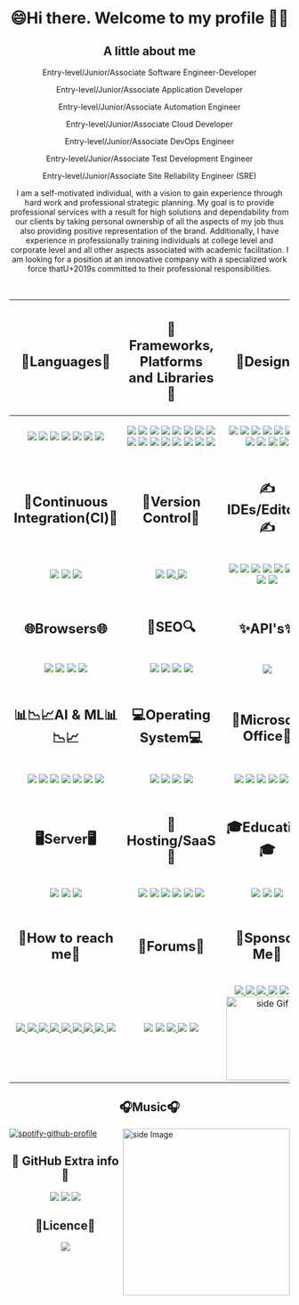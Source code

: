 <h1 align="center">
  😄Hi there. Welcome to my profile 🤗👋
</h1>

<h2 align="center">A little about me</h2>
<p align="center">Entry-level/Junior/Associate Software Engineer-Developer</p>
<p align="center">Entry-level/Junior/Associate Application Developer</p>
<p align="center">Entry-level/Junior/Associate Automation Engineer</p>
<p align="center">Entry-level/Junior/Associate Cloud Developer</p>
<p align="center">Entry-level/Junior/Associate DevOps Engineer</p>
<p align="center">Entry-level/Junior/Associate Test Development Engineer</p>
<p align="center">Entry-level/Junior/Associate Site Reliability Engineer (SRE)</p>

<p align="center">
  I am a self-motivated individual, with a vision to gain experience through hard work and professional
  strategic planning. My goal is to provide professional services with a result for high solutions and dependability
  from our clients by taking personal ownership of all the aspects of my job thus also providing positive representation
  of the brand. Additionally, I have experience in professionally training individuals at college level and corporate
  level and all other aspects associated with academic facilitation. I am looking for a position at an innovative
  company with a specialized work force thatU+2019s committed to their professional responsibilities.
</p>
<br>
<table>
  <thead>
    <tr>
      <th>
        <h2 align="center">🧠Languages🧠</h2>
      </th>
      <th>
        <h2 align="center">🥋Frameworks, Platforms and Libraries🥋</h2>
      </th>
      <th>
        <h2 align="center">🎨Design🎨</h2>
      </th>
    </tr>
  </thead>
  <tbody>
    <tr>
      <td>
        <p align="center">
          <img src="https://img.shields.io/badge/c%23-%23239120.svg?style=for-the-badge&logo=c-sharp&logoColor=white">
          <img src="https://img.shields.io/badge/css3-%231572B6.svg?style=for-the-badge&logo=css3&logoColor=white">
          <img src="https://img.shields.io/badge/dart-%230175C2.svg?style=for-the-badge&logo=dart&logoColor=white">
          <img src="https://img.shields.io/badge/html5-%23E34F26.svg?style=for-the-badge&logo=html5&logoColor=white">
          <img src="https://img.shields.io/badge/javascript-%23323330.svg?style=for-the-badge&logo=javascript&logoColor=%23F7DF1E">
          <img src="https://img.shields.io/badge/markdown-%23000000.svg?style=for-the-badge&logo=markdown&logoColor=white">
          <img src="https://img.shields.io/badge/python-3670A0?style=for-the-badge&logo=python&logoColor=ffdd54">
        </p>
      </td>
      <td>
        <p align="center">
          <img src="https://img.shields.io/badge/.NET-5C2D91?style=for-the-badge&logo=.net&logoColor=white">
          <img src="https://img.shields.io/badge/Anaconda-%2344A833.svg?style=for-the-badge&logo=anaconda&logoColor=white">
          <img src="https://img.shields.io/badge/bootstrap-%23563D7C.svg?style=for-the-badge&logo=bootstrap&logoColor=white">
          <img src="https://img.shields.io/badge/chart.js-F5788D.svg?style=for-the-badge&logo=chart.js&logoColor=white">
          <img src="https://img.shields.io/badge/django-%23092E20.svg?style=for-the-badge&logo=django&logoColor=white">
          <img src="https://img.shields.io/badge/DJANGO-REST-ff1709?style=for-the-badge&logo=django&logoColor=white&color=ff1709&labelColor=gray">
          <img src="https://img.shields.io/badge/flask-%23000.svg?style=for-the-badge&logo=flask&logoColor=white">
          <img src="https://img.shields.io/badge/Flutter-%2302569B.svg?style=for-the-badge&logo=Flutter&logoColor=white">
          <img src="https://img.shields.io/badge/jquery-%230769AD.svg?style=for-the-badge&logo=jquery&logoColor=white">
          <img src="https://img.shields.io/badge/less-2B4C80?style=for-the-badge&logo=less&logoColor=white">
          <img src="https://img.shields.io/badge/node.js-6DA55F?style=for-the-badge&logo=node.js&logoColor=white">
          <img src="https://img.shields.io/badge/react-%2320232a.svg?style=for-the-badge&logo=react&logoColor=%2361DAFB">
          <img src="https://img.shields.io/badge/SASS-hotpink.svg?style=for-the-badge&logo=SASS&logoColor=white">
          <img src="https://img.shields.io/badge/svelte-%23f1413d.svg?style=for-the-badge&logo=svelte&logoColor=white">
          <img src="https://img.shields.io/badge/tailwindcss-%2338B2AC.svg?style=for-the-badge&logo=tailwind-css&logoColor=white">
          <img src="https://img.shields.io/badge/webpack-%238DD6F9.svg?style=for-the-badge&logo=webpack&logoColor=black">
        </p>
      </td>
      <td>
        <p align="center">
          <img src="https://img.shields.io/badge/Adobe%20Acrobat%20Reader-EC1C24.svg?style=for-the-badge&logo=Adobe%20Acrobat%20Reader&logoColor=white">
          <img src="https://img.shields.io/badge/Adobe%20Dreamweaver-FF61F6.svg?style=for-the-badge&logo=Adobe%20Dreamweaver&logoColor=white">
          <img src="https://img.shields.io/badge/Adobe%20Fonts-000B1D.svg?style=for-the-badge&logo=Adobe%20Fonts&logoColor=white">
          <img src="https://img.shields.io/badge/adobeillustrator-%23FF9A00.svg?style=for-the-badge&logo=adobeillustrator&logoColor=white">
          <img src="https://img.shields.io/badge/adobephotoshop-%2331A8FF.svg?style=for-the-badge&logo=adobephotoshop&logoColor=white">
          <img src="https://img.shields.io/badge/Canva-%2300C4CC.svg?style=for-the-badge&logo=Canva&logoColor=white">
          <img src="https://img.shields.io/badge/figma-%23F24E1E.svg?style=for-the-badge&logo=figma&logoColor=white">
          <img src="https://img.shields.io/badge/Gimp-657D8B?style=for-the-badge&logo=gimp&logoColor=FFFFFF">
          <img src="https://img.shields.io/badge/Inkscape-e0e0e0?style=for-the-badge&logo=inkscape&logoColor=080A13">
          <img src="https://img.shields.io/badge/invision-FF3366?style=for-the-badge&logo=invision&logoColor=white">
          <img src="https://img.shields.io/badge/Sketch-FFB387?style=for-the-badge&logo=sketch&logoColor=blac">
        </p>
      </td>
    </tr>
    <tr>
      <td>
        <h2 align="center">🔂Continuous Integration(CI)🔂</h2>
      </td>
      <td>
        <h2 align="center">🧙Version Control🧙</h2>
      </td>
      <td>
        <h2 align="center">✍IDEs/Editors✍</h2>
      </td>
    </tr>
    <tr>
      <td>
        <p align="center">
          <img src="https://img.shields.io/badge/GitLabCI-%23181717.svg?style=for-the-badge&logo=gitlab&logoColor=white">
          <img src="https://img.shields.io/badge/githubactions-%232671E5.svg?style=for-the-badge&logo=githubactions&logoColor=white">
          <img src="https://img.shields.io/badge/travisci-%232B2F33.svg?style=for-the-badge&logo=travis&logoColor=white">
        </p>
      </td>
      <td>
        <p align="center">
          <img src="https://img.shields.io/badge/git-%23F05033.svg?style=for-the-badge&logo=git&logoColor=white">
          <a href="https://github.com/ImaniAN" target="_blank" rel="noopener noreferrer">
            <img src="https://img.shields.io/badge/github-%23121011.svg?style=for-the-badge&logo=github&logoColor=white">
          </a>
          <img src="https://img.shields.io/badge/gitlab-%23181717.svg?style=for-the-badge&logo=gitlab&logoColor=white">
        </p>
      </td>
      <td>
        <p align="center">
          <img src="https://img.shields.io/badge/Android%20Studio-3DDC84.svg?style=for-the-badge&logo=android-studio&logoColor=white">
          <img src="https://img.shields.io/badge/Atom-%2366595C.svg?style=for-the-badge&logo=atom&logoColor=white">
          <img src="https://img.shields.io/badge/CodePen-white?style=for-the-badge&logo=codepen&logoColor=black">
          <img src="https://img.shields.io/badge/jupyter-%23FA0F00.svg?style=for-the-badge&logo=jupyter&logoColor=white">
          <img src="https://img.shields.io/badge/pycharm-143?style=for-the-badge&logo=pycharm&logoColor=black&color=black&labelColor=green">
          <img src="https://img.shields.io/badge/sublime_text-%23575757.svg?style=for-the-badge&logo=sublime-text&logoColor=important">
          <img src="https://img.shields.io/badge/Visual%20Studio%20Code-0078d7.svg?style=for-the-badge&logo=visual-studio-code&logoColor=white">
          <img src="https://img.shields.io/badge/Visual%20Studio-5C2D91.svg?style=for-the-badge&logo=visual-studio&logoColor=white">
          <img src="https://img.shields.io/badge/WordPress-%23117AC9.svg?style=for-the-badge&logo=WordPress&logoColor=white">
        </p>
      </td>
    </tr>
    <tr>
      <td>
        <h2 align="center">🌐Browsers🌐</h2>
      </td>
      <td>
        <h2 align="center">🔎SEO🔍</h2>
      </td>
      <td>
        <h2 align="center">✨API's✨</h2>
      </td>
    </tr>
    <tr>
      <td>
        <p align="center">
          <img src="https://img.shields.io/badge/Firefox-FF7139?style=for-the-badge&logo=Firefox-Browser&logoColor=white">
          <img src="https://img.shields.io/badge/Google%20Chrome-4285F4?style=for-the-badge&logo=GoogleChrome&logoColor=white">
          <img src="https://img.shields.io/badge/Tor-7D4698?style=for-the-badge&logo=Tor-Browser&logoColor=white">
          <img src="https://img.shields.io/badge/Brave-FB542B?style=for-the-badge&logo=Brave&logoColor=white">
        </p>
      </td>
      <td>
        <p align="center">
          <img src="https://img.shields.io/badge/Yahoo!-6001D2?style=for-the-badge&logo=Yahoo!&logoColor=white">
          <img src="https://img.shields.io/badge/google-4285F4?style=for-the-badge&logo=google&logoColor=white">
          <img src="https://img.shields.io/badge/DuckDuckGo-DE5833?style=for-the-badge&logo=DuckDuckGo&logoColor=white">
          <img src="https://img.shields.io/badge/Microsoft%20Bing-258FFA?style=for-the-badge&logo=Microsoft%20Bing&logoColor=white">
          </p< /td>
      <td>
        <p align="center">
          <img src="https://img.shields.io/badge/Postman-FF6C37?style=for-the-badge&logo=postman&logoColor=white">
        </p>
      </td>
    </tr>
    <tr>
      <td>
        <h2 align="center">📊📉📈AI & ML📊📉📈</h2>
      </td>
      <td>
        <h2 align="center">💻Operating System💻</h2>
      </td>
      <td>
        <h2 align="center">🏢Microsoft Office🏢</h2>
      </td>
    </tr>
    <tr>
      <td>
        <p align="center">
          <img src="https://img.shields.io/badge/Keras-%23D00000.svg?style=for-the-badge&logo=Keras&logoColor=white">
          <img src="https://img.shields.io/badge/numpy-%23013243.svg?style=for-the-badge&logo=numpy&logoColor=white">
          <img src="https://img.shields.io/badge/pandas-%23150458.svg?style=for-the-badge&logo=pandas&logoColor=white">
          <img src="https://img.shields.io/badge/PyTorch-%23EE4C2C.svg?style=for-the-badge&logo=PyTorch&logoColor=white">
          <img src="https://img.shields.io/badge/scikit--learn-%23F7931E.svg?style=for-the-badge&logo=scikit-learn&logoColor=white">
          <img src="https://img.shields.io/badge/SciPy-%230C55A5.svg?style=for-the-badge&logo=scipy&logoColor=%white">
          <img src="https://img.shields.io/badge/TensorFlow-%23FF6F00.svg?style=for-the-badge&logo=TensorFlow&logoColor=white">
        </p>
      </td>
      <td>
        <p align="center">
          <img src="https://img.shields.io/badge/Android-3DDC84?style=for-the-badge&logo=android&logoColor=white">
          <img src="https://img.shields.io/badge/chrome%20os-3d89fc?style=for-the-badge&logo=google%20chrome&logoColor=white">
          <img src="https://img.shields.io/badge/Ubuntu-E95420?style=for-the-badge&logo=ubuntu&logoColor=white">
          <img src="https://img.shields.io/badge/Windows-0078D6?style=for-the-badge&logo=windows&logoColor=white">
        </p>
      </td>
      <td>
        <p align="center">
          <img src="https://img.shields.io/badge/Microsoft-0078D4?style=for-the-badge&logo=microsoft&logoColor=white">
          <img src="https://img.shields.io/badge/Microsoft_Access-A4373A?style=for-the-badge&logo=microsoft-access&logoColor=white">
          <img src="https://img.shields.io/badge/Microsoft_Excel-217346?style=for-the-badge&logo=microsoft-excel&logoColor=white">
          <img src="https://img.shields.io/badge/Microsoft_Office-D83B01?style=for-the-badge&logo=microsoft-office&logoColor=white">
          <img src="https://img.shields.io/badge/Microsoft_PowerPoint-B7472A?style=for-the-badge&logo=microsoft-powerpoint&logoColor=white">
          <img src="https://img.shields.io/badge/Microsoft_Word-2B579A?style=for-the-badge&logo=microsoft-word&logoColor=white">
        </p>
      </td>
    </tr>
    <tr>
      <td>
        <h2 align="center">🖥️Server🖥️</h2>
      </td>
      <td>
        <h2 align="center">🌌Hosting/SaaS🌌</h2>
      </td>
      <td>
        <h2 align="center">🎓Education🎓</h2>
      </td>
    </tr>
    <tr>
      <td>
        <p align="center">
          <img src="https://img.shields.io/badge/apache-%23D42029.svg?style=for-the-badge&logo=apache&logoColor=white">
          <img src="https://img.shields.io/badge/jenkins-%232C5263.svg?style=for-the-badge&logo=jenkins&logoColor=white">
          <img src="https://img.shields.io/badge/nginx-%23009639.svg?style=for-the-badge&logo=nginx&logoColor=white">
        </p>
      </td>
      <td>
        <p align="center">
          <img src="https://img.shields.io/badge/azure-%230072C6.svg?style=for-the-badge&logo=azure-devops&logoColor=white">
          <img src="https://img.shields.io/badge/firebase-%23039BE5.svg?style=for-the-badge&logo=firebase">
          <img src="https://img.shields.io/badge/GoogleCloud-%234285F4.svg?style=for-the-badge&logo=google-cloud&logoColor=white">
          <img src="https://img.shields.io/badge/heroku-%23430098.svg?style=for-the-badge&logo=heroku&logoColor=white">
          <img src="https://img.shields.io/badge/netlify-%23000000.svg?style=for-the-badge&logo=netlify&logoColor=#00C7B7">
          <img src="https://img.shields.io/badge/vercel-%23000000.svg?style=for-the-badge&logo=vercel&logoColor=white">
        </p>
      </td>
      <td>
        <p align="center">
          <img src="https://img.shields.io/badge/Microsoft_Learn-258ffa?style=for-the-badge&logo=microsoft&logoColor=white">
          <img src="https://img.shields.io/badge/MDN_Web_Docs-black?style=for-the-badge&logo=mdnwebdocs&logoColor=white">
          <img src="https://img.shields.io/badge/GeeksforGeeks-gray?style=for-the-badge&logo=geeksforgeeks&logoColor=35914c">
        </p>
      </td>
    </tr>
    </tr>
    <tr>
      <td>
        <h2 align="center">📲How to reach me📲</h2>
      </td>
      <td>
        <h2 align="center">📝Forums📝</h2>
      </td>
      <td>
        <h2 align="center">🙏Sponsor Me🙏</h2>
      </td>
    </tr>
    <tr>
      <td>
        <p align="center">
          <a href="mailto:imanix8@gmail.com">
            <img src="https://img.shields.io/badge/Gmail-D14836?style=for-the-badge&logo=gmail&logoColor=white">
          </a>
          <a href="https://www.instagram.com/the_real_king_imani/" target="_blank" rel="noopener noreferrer">
            <img src="https://img.shields.io/badge/Instagram-%23E4405F.svg?style=for-the-badge&logo=Instagram&logoColor=white">
          </a>
          <a href="https://www.linkedin.com/in/imani-niyigena-04ab47136/" target="_blank" rel="noopener noreferrer">
            <img src="https://img.shields.io/badge/linkedin-%230077B5.svg?style=for-the-badge&logo=linkedin&logoColor=white">
          </a>
          <a href="mailto:imani.niyigena@outlook.com">
            <img src="https://img.shields.io/badge/Microsoft_Outlook-0078D4?style=for-the-badge&logo=microsoft-outlook&logoColor=white">
          </a>
          <a href="https://za.pinterest.com/imanix8/" target="_blank" rel="noopener noreferrer">
            <img src="https://img.shields.io/badge/Pinterest-%23E60023.svg?style=for-the-badge&logo=Pinterest&logoColor=white">
          </a>
          <a href="https://www.reddit.com/user/The_Real_King_Some1" target="_blank" rel="noopener noreferrer">
            <img src="https://img.shields.io/badge/Reddit-FF4500?style=for-the-badge&logo=reddit&logoColor=white">
          </a>
          <a href="https://tttttt.me/King0ian" target="_blank" rel="noopener noreferrer">
            <img src="https://img.shields.io/badge/Telegram-2CA5E0?style=for-the-badge&logo=telegram&logoColor=white">
          </a>
          <a href="https://www.https://twitter.com/king_niyigena/" target="_blank" rel="noopener noreferrer">
            <img src="https://img.shields.io/badge/Twitter-%231DA1F2.svg?style=for-the-badge&logo=Twitter&logoColor=white">
          </a>
          <a href="https://wa.me/+27817360534">
            <img src="https://img.shields.io/badge/WhatsApp-25D366?style=for-the-badge&logo=whatsapp&logoColor=white">
          </a>
        </p>
      </td>
      <td>
        <p align="center">
          <img src="https://img.shields.io/badge/Codepen-000000?style=for-the-badge&logo=codepen&logoColor=white">
          <img src="https://img.shields.io/badge/Quora-%23B92B27.svg?style=for-the-badge&logo=Quora&logoColor=white">
          <a href="https://www.reddit.com/user/The_Real_King_Some1" target="_blank" rel="noopener noreferrer">
            <img src="https://img.shields.io/badge/Reddit-FF4500?style=for-the-badge&logo=reddit&logoColor=white">
          </a>
          <img src="https://img.shields.io/badge/StackExchange-%23ffffff.svg?style=for-the-badge&logo=StackExchange&logoColor=white">
          <img src="https://img.shields.io/badge/-Stackoverflow-FE7A16?style=for-the-badge&logo=stack-overflow&logoColor=white">
      </td>
      <td>
        <p align="center">
        <a href="https://www.buymeacoffee.com/KingIAN" target="_blank" rel="noopener noreferrer">
          <img src="https://img.shields.io/badge/Buy%20Me%20a%20Coffee-ffdd00?style=for-the-badge&logo=buy-me-a-coffee&logoColor=black">
        </a>
        <a href="https://www.paypal.me/ImaniNiyigena" target="_blank" rel="noopener noreferrer">
          <img src="https://img.shields.io/badge/PayPal-00457C?style=for-the-badge&logo=paypal&logoColor=white">
        </a>
        <! –– <a href="" target="_blank"></a>
        <a href="https://BitCoinAddress:32oV3xvDhhZHUw9BnVYGNxefWFGhcpGcef" target="_blank">
          <a href="https://bitcoin.32oV3xvDhhZHUw9BnVYGNxefWFGhcpGcef"> 
          <img src="https://img.shields.io/badge/Bitcoin-000?style=for-the-badge&logo=bitcoin&logoColor=white">
        </a>
          <img src="https://img.shields.io/badge/Ethereum-3C3C3D?style=for-the-badge&logo=Ethereum&logoColor=white">
          <img src="https://img.shields.io/badge/Litecoin-A6A9AA?style=for-the-badge&logo=Litecoin&logoColor=white">
          <img src="https://img.shields.io/badge/Xrp-black?style=for-the-badge&logo=xrp&logoColor=white">
        <a href="https://github.com/ImaniAN"> 
          <img src="https://media3.giphy.com/media/ZEB6yFbLnhyQf7g3hn/giphy.gif" alt="side Gif" align="right" width="150" height="auto"/> 
        </a>
        </p>
      </td>
    </tr>
  </tbody>
</table>

<h2 align="center">🎧Music🎧</h2>
<img src="https://github.com/sciencepal/sciencepal/blob/master/assets/life_balance.gif" alt="side Image" align="right" width="300" height="Auto" />

[![spotify-github-profile](https://spotify-github-profile.vercel.app/api/view?uid=3le8v925s45h586cyv9dfpdlt&cover_image=true&theme=default&bar_color_cover=true)](https://open.spotify.com/user/3le8v925s45h586cyv9dfpdlt)

<h2 align="center">🤝 GitHub Extra info🤝</h2>
<p align="center">
  <img src="https://shields-io-visitor-counter.herokuapp.com/badge?page=ImaniAN.ImaniAN&style=flat-square">
  <img src="https://badges.pufler.dev/years/ImaniAN?style=flat-square&label=Years%20on%20GitHub">
  <img src="https://badges.pufler.dev/updated/ImaniAN/ImaniAn?style=flat-square&label=Last%20Updated">
</p>

<h2 align="center">🔐Licence🔐</h2>
<p align="center">
  <img src="https://img.shields.io/github/license/ImaniAN/ImaniAN?style=for-the-badge">
</p>
